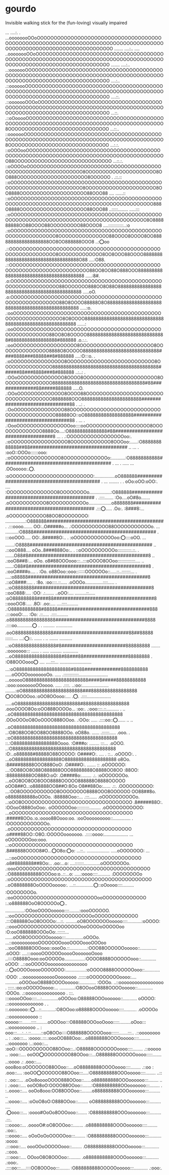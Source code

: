 # gourdo
Invisible walking stick for the (fun-loving) visually impaired


...             ....:.       . ...oooooooOOoOOOOOOOOOOOOOOOOOOOOOOOOOOOOOOOOOOOOOOOOOOOOOOOOOOOOOOOOOOOOOOOOOOOOOOOOOOOOOOOOOOOOOOOOOOOOOOOOOOOOOOOOOOOOOOOOOOOO
.......         ....:..   ....  ..oooooooOOoOOOOOOOOOOOOOOOOOOOOOOOOOOOOOOOOOOOOOOOOOOOOOOOOOOOOOOOOOOOOOOOOOOOOOOOOOOOOOOOOOOOOOOOOOOOOOOOOOOOOOOOOOOOOOOOOOOOO
.......         ....:..         ..:ooooooOOOOOOOOOOOOOOOOOOOOOOOOOOOOOOOOOOOOOOOOOOOOOOOOOOOOOOOOOOOOOOOOOOOOOOOOOOOOOOOOOOOOOOOOOOOOOOOOOOOOOOOOOOOOOOOOOOOOOOO
                ....:..         .::ooooooOOOOOOOOOOOOOOOOOOOOOOOOOOOOOOOOOOOOOOOOOOOOOOOOOOOOOOOOOOOOOOOOOOOOOOOOOOOOOOOOOOOOOOOOOOOOOOOOOOOOOOOOOOOOOOOOOOOOOOO
                ....::.         .::ooooooOOOoOOOOOOOOOOOOOOOOOOOOOOOOOOOOOOOOOOOOOOOOOOOOOOOOOOOOOOOOOOOOOOOOOOOOOOOOOOOOOOOOOOOOOOOOOOOOOOOOOOOOOOOOOOOOOOOOOOO
                 ...::.         .::oOooooOOOOOOOOOOOOOOOOOOOOOOOOOOOOOOOOOOOOOOOOOOOOOOOOOOOOOOOOOOOOOOOOOOOOOOOOOOOOOOOOOOOOOOOO8OOOOOOOOOOOOOOOOOOOOOOOOOOOOOO
                 ...::..         ::ooooooOOOOOOOOOOOOOOOOOOOOOOOOOOOOOOOOOOOOOOOOOOOOOOOOOOOOOOOOOOOOOOOOOOOOOOOOOOOOOOOOOOOOOOOO8OOOOOOOOOOOOOOOOOOOOOOOOOOOOOO
                 ...:.:.         ::oOOOooOOOOOOOOOOOOOOOOOOOOOOOOOOOOOOOOOOOOOOOOOOOOOOOOOOOOOOOOOOOOOOOOOOOOOOOOOOOOOOOOOOOOOOOO88OOOOOOOOOOOOOOOOOOOOOOOOOOOOO
                ...::.:.         ::oOOOOoOOOOOOOOOOOOOOOOOOOOOOOOOOOOOOOOOOOOOOOOOOOOOOOOOOOOOOOOOOOOOOO8OOOOOOOOOOOOOOOOOOOOO8OO888OOOOOOOOOOOOOOOOOOOOO8OOOOOO
                . .::.::         ::oOOOOOOOOOOOOOOOOOOOOOOOOOOOOOOOOOOOOOOOOOOOOOOOOOOOOOOOOOOOOOOOOOOOO8OOOOOOOOOOOOOOOOOOOOO8OO8888OOOOOOOOOOOOOOOOOOOO88OOO88
....            ......::         ::oOOOOOOOOOOOOOOOOOOOOOOOOOOOOOOOOOOOOOOOOOOOOOOOOOOOOOOOOOOOOOOOOOOOOOOOOOOOOOOOOOOOOOOOOO888O8888OOOOOOOOOOOOOOOOOOOO88OOO88
..:::::........ .....:::         .:oOOOOOOOOOOOOOOOOOOOOOOOOOOOOOOOOOOOOOOOOOOOOOOOOOOOOOOOOOOOOOOOOOOOOOOOOOOOOOOOOOOOOOOO8O888888888OO88OOOO88OOOOOOOOO88OOOO8
    ....::::::::::::..:o         .:oOOOOOOOOOOOOOOOOOOOOOOOOOOOOOOOOOOOOOOOOOOOOOOOOOOOOOOOOOOOO8OOOOOOOOOOOOOOO88OOOO8OOOO8OO8888888888888888888OO8OO888888OOO8
                ..::o:oo         .::OOOOOOOOOOOOOOOOOOOOOOOOOOOOOOOOOOOOOOOOOOOOOOOOOOOOOOOOOOOO8OOOOOOOOOOOOO8OO8OOO88OOOO8888888888888888888888888888888888O88
                ....:O88.        .::OOOOOOOOOOOOOOOOOOOOOOOOOOOOOOOOOOOOOOOOOOOOOOOOOOOOOOOOOOOOOOOOOOOOOO88OO8OO88O888OOO88888888888888888888888888888888888888
                .....:8#.        .o:OOOOOOOOOOOOOOOOOOOOOOOOOOOOOOOOOOOOOOOOOOOOOOOOOOOOOOOOOOOOO88OOOOOOO888OO8O88O88888888888888888888888888888888888888888888
                 .....oO.        .o:OOOOOOOOOOOOOOOOOOOOOOOOOOOOOOOOOOOOOOOOOOOOOOOOOOOOOOOOOOOOO88O8OOOO88888O8O88888888888888888888888888888888888888888888888
                 .....:o.        .:ooOOOOOOOOOOOOOOOOOOOOOOOOOOOOOOOOOOOOOOOOOOOOOOOOOOOOOOOOOOOOO8O8OOOO8888888888888888888888888888888888888888888888888888888
                 ......:         .:ooOOOOOOOOOOOOOOOOOOOOOOOOOOOOOOOOOOOOOOOOOOOOOOOOOOOOOOOOO88OO8O8OOOOO88888888888888888888888888888#88888888888888888#888888
                 .o.:.:.         .:ooOOOOOOOOOOOOOOOOOOO8OOOOOOOOOOOOOOOOOOOOOO8OOOOOOOOOOOOOOO8888O8OOOOO8888888888888888888888888888####8888###88888##8#888888
             ....:O:::o.       . .:oOOOOOOOOOOOOOOOO8OOOOOOOOOOOOOOOOOOOOOOOOOO8OOOOOOOOOOOOOOO888888888888888888888888888888888888888######88###8888###8#888888
                  ..:..:       . .:OOoOOOOOOOOOOOOOO8OOOO8OOOOOOOOOOOOOOOOOOOOOO8OOOOOOOOOOOOOOO8888888888888888888888888888888888#88##############88#####888888
                  .....O.        .:OOoOOOOOOOOOOOOOO8OOOO88OOOOOOOOOOOOOOOOOOOOOOOOOOOOOOOOOOOOO8888888OOO8888888888888888888888##############################88
                  .  ..:    .    .:OoOOOOOOOOOOOOOOO88OOOOOOOOOOOOOOOOOOOOOOOOOOOOOOOOOOOOOOOOOO88888OO::oO888888888888888888#################################88
                  .  ... .       .:OooOOOOOOOOOOOOOOOOoo::::ooOOOOOOOOOOOOOOOOOOO8OOOOOOOOOOOOOO8888Oo....:O88888888888888#88##################################8
                     ... .       .:OOOOOOOOOOOOOOOOOoo:.     .:oOOOOOOOOOOOOOOOOO8OOOOOOOOOOOO8OOOoo:......:O888888888888##88###################################
                  .. ... .        :ooO::OOOo::::::ooo:         .:oOOOOOOOOOOOOOOO8OOOOOOOOOOOOOo:...........:O88888888888#######################################
                   . ... . .....   ...  .OOooooo:.:o:.           :oOOOOOOOOOOOOOOOOOOOOOOOOO:................oO888888###########################################
                   . ... ........  . .   oOo:oOO:oOO:. ....       :OOOOOOOOOOOOOOO8OOOOOOOOo.................:O888888###########################################
                    .   .::::.......     :Oo....oO#8o.......      .oOOOOOOOOOOO8OOOOOOOOOOOo..................o8888888##########################################
                       .::::o:.....      .Oo:. :8###8:...         .oOOOOOOOOOOO88OO8OOOOOOOO: ................:O888888##########################################
 .                    .:::oooo.......     OO:..O#####o...         .:OOOOOOOOOOO88OOOOOOOOOOOo.  ... ..........:O8888############################################
 .                    :::ooOOO.....       OO:..8####8O:..    .    :oOOOOOOOOOOOOoo::o:::::oOO.     ... .......:O8888############################################
 ..                  .::ooO888....        oOo..8###888Oo:..  .   ::oOOOOOOOOOOo:::::::::::.::.       .  .......O88#8###########################################8
 ..                  .:ooO8##8:...        oOo. o8#88OOOooo:::..:::oOOOO8OOoo::::::::::::::....       .. ......:O88#8###########################################8
 .                   .:ooO####o....  .    :Oo.  o88Ooo::ooo:::::::OOOOOOo::.....::..:::::::...        .  ....:o88888###########################################8
                     .::oO8###:....  .    :8o.   :oo::::.::..... .oOOOo..............::::.....        .  ..:oO8888888##########################################8
                      ::ooO888:....       :OO:     .:.......    ..oOO:....    .........::.....           :oO888888888####88####################################8
                      ::oooOO8:....       .8O:                   .oo:....     ....::::.........         .:O88888888888#88888#################################888
                      .:::oooO:....       :Oo:                   .::.....       .::::.........           .o88888888888888888################################8888
                       .::::oo............:o:      .        .    .........      .............             .ooO88888888888888###########################88##88888
                        ::::::.... ...::o:::.   ......   . ..       .......         ..........            ..:oO888888888888888#8#######################888888888
                         ....... .:ooooooo:::   ......   . .....     .........   ............             ...oO88888888888888888#88###88################88888888
                             .  :O88OOOooo:o:   ....     ....:::... .........................             ...:oO88888888888888888888#8888#############8888888888
                          .....oOOOOoooooooOo.  .....   .::::::::::::.......................               ...oooooO88888888888888888888888####8#####88888888888
                          .:ooo:oooooooOOoooo.  .....  .::::.    ..:oo:.....................               ........:oO8888888888888888888888###88888888888888888
                        :o:OO8OOOoo.:oOO8OOooo:....   .:o:.         .::::...................                    .....oO88888888888888888888888#88888888888888888
                        .oooOOOO8Oo:oOO888OOOOo...   :oo:.           .:ooo::::.::..........                 .    .. ..oO8888888888888888888888888888888888888888
                        .OOoOOOoO8OoOOOO888OOoo.   .:OOo:  .....      .::::oo:::o:......          ..            ..   ..oO888888888888888888888888888888888888888
                       ..:O8O88OO8OO88OO8888OOo.   oO88o.  ......     .::::::.....              .ooo.           .     .:oO88888888888888888888888888888888888888
                      ::.:O8888888888888888Oooo.  :O###o: ........     :::...                  .oOOO.                 ..:O88888888888888888888888888888888888888
                     :O:..o888888#88888O88OOOOO:  O####O:. ....  .     ::..                   .oOOOO:.            .   ...oO88888888888888888O8888888888888888888
                     o8Oo. :8####88888OOO888OoO: .O####O:. .......     ::                    .oOOOOOO:                ...:OO88OO8O88O888888OOO88888888O8888OO8OO
                     :88OO: :888888888OO888O:oO: .O####8o:........    .:.                   :oOOOOOOOo.                ...oOO8OO8OO8OOO8888OOOOO888888O8888OOOOO
                     oOO8##O..:o888888OO8##O:8Oo  O8##88Oo:......    .::.                  .OOOOOOOOOO:                ...:OO8OOOOOOOOOOO8OOOOOOOO8888OOO8OOOOOO
                     OO88##8o.  o8888888888oOOOo. :88888Ooo::...   .:::......             .oOOOOOOOOOOo.                ..:oOO8OOOOOOOOOOOOOOOOOOOOOOOOOOOOOOOOO
                    .8#####88O:. :OOooO888OoOoo:.  oOOOOOOoo::::::::::.........           .oOOOOOOOOOOO:                ...oOOOOOOOOOOOOOOOOOOOOOOOOOOOOOOOOOOOO
                    :#####8OOo.:o.:oooo88Oooo:oo.   :ooOooooooooo::..............       . :OOOOOOOOOOOOo.                ..oOOOOOOOOOOOOOOOOOOOOOOOOOOOOOOOOOOOO
                   .o####88OO::O8O.:OOOOOooooooo.    .:::::oooo:...................   ... oOOOOOOOoo:ooo.               ..:oOOOOOOOOOOOOOOOOOOOOOOOOOOOOOOOOOOOO
                   .8##8888OOOO8#O...:o:O8o::o:o:       ...::..   .................. .....oOOOOOOO:   ...           ...::ooOOOOOOOOOOOOOOOOOOOOOOOOOOOOOOOOOOOOO
                   .o8#8888888##8Oo:..  .oo:...o:                ....:::::::.............oOOOOOOOo.                .:oooOOOOOOOOOOOOOOOOOOOOOOOOOOOOOOOOOOOOOOOO
                   .:O88888888888OOOoo:o..::...o:              .....:oooo::::.......... .OOOOOOOOo                 .:oOOOOOOOOOOOOOOOOOOOOOOOOOOOOOOOOOOOOOOOOOO
                   ..oO8888888OoOOOOooooo:. ...::..............:o:::oOoooo::::......... :OOOOOOOOo.                 .:ooOOOOOOOOOOOOOOOOOOOOOOOOOooOOOOOOOOOOOOO
                   :.:o888888OoO8OOOOOo:o:..   ...............:OOooOOOOooooo::::........:oooOOOOOO.                   ..:ooOOOOOOOOOOOOOOOOOOOOOOOoOOOOOOOOOOOOO
                   .:::O88888OoO8OOOOo:...::.        .........oO8OOOOOOOooooo::::...........:oOOOO:                      .::oooOOOOOOOOOOOOOOOOOOOooOOOOoOOOOOoo
                   :O:ooO888888OOOoOo:.::::::...       ......oOO8OOOOOOOooooo:::..............oOOOo.                       ...::ooooooooooOOOOOOOoooOOOOoooOOOoo
                   ..:ooO88888OOOooo::oooOo.::..............:OOO88OOOOOOooooo::.............  .oOOO:                            ....:::ooooOOOOOOooooOooooooOooo
                   ..::::O8888Oooo:ooOOOOOo................:OOOO8888OOOOOOooo::............    oOOO:                                  ..::ooOOOOOooooooooooooooo
                   .:.:o:oOOOOooooOOOOOOO:................:oOOOO8888OOOOOOooo::............    :OOO:                                     ..:ooooooooooooOooooooo
                   .::::::oOOOOOOOOOoooo:....  ...........oOOOooO8888OOOOooooo:.............   :OOOo.                                      ..::ooooooooooooooooo
.                   :::::.:oo:oOOOOOoooo:... ............:O8OOooO8888OOOOooooo::............   :OOOo.                                         .::ooooooooooooooo
.                   :::. :::ooooOOoo::::...:.............oOOOoo:O88888OOOoooooo::...........   oOOOO:                                           .::ooooooooooooo
.                   .    ::.ooooooo:::o:...::...........:O8OOoo:o88888OOOOooooo::::.......... .oOOOOo                                             .::ooooooooooo
                         :: ooooo:::.......::::.........oOOOoo:::O88888OOOooOooo:::::.........oOoo:::                                              ..:oooooooooo
..                       :  ooo:::....:..:.::........::oO8OOo::::O888888OOOOOooo::::::.......:::..                                                   .::oooooooo
..                       : .:oo:::... :oooo:.:::.:oooOO888Ooo:...o8888888OOOOooooo::::.........                                                       ..:ooooooo
                         :..:ooo::... :ooO:::OOOOOOOOOO88OOoo::..:O88888OOOOOOOoooo::::........                                                         .::ooooo
                         .. :ooo::.... ooOO:o:OOOOOOOO88OOoo:::...O888888OOOOOOoooo:::::.......                                                          ..:oooo
                         .: .ooo::.... ooo8oo:oOOOOOOO88OOoo::....oO88888888OOOOoooo::::........                                                           .::oo
                          : .ooo::.... :ooOO:o:OOOOOO88OOoo:::....:O888888888OOOooooo::::........                                                           ..::
                          : .:oo:::... .oOo8ooooOOOO888OOoo::......o888888888OOOoooooo:::........                                                             ..
                          : .:ooo::.... ooOO8oO:OOOO88OOoo::.......:O888888888OOooooooo:::........                                                             .
                          :..oooo::.... ooOo8ooo:OO88OOOoo::........o888888888OOOoooooo:::.........                           ..                                
                          ..:oooo::.... :oOoO8oO:O888OOoo::........ oO888888888OOOoooooo:::.........                          ....                              
                          .:o:ooo:::... :oooo#OoOo8OOOooo::.......  :O888888888OOOooooooo:::.........                          .:::.                            
                           :::oooo::... .ooooO#:oO8OOOoo::........  .o888888888OOOOoooooo::::........                          .:oo::.                          
                           :::oooo::.... oOoOoOoOOOOOoo:::........   :O888888888OOOOoooooo:::..........                          :oooo:                         
                           .:::ooo::.... oooOOoOOOOOooo::........    .O8888888888OOOOooooo:::...........                         .::ooo.                        
                           .:::ooo::.... OOooO8O8OOOoo::.........    .o8888888888OOOOoooooo:::..........                          .:ooo:.                       
                           .::::oo:::....::::OO8OOOoo:::........      :O888888888OOOOOooooo:::...........                          .:ooo:.                      
